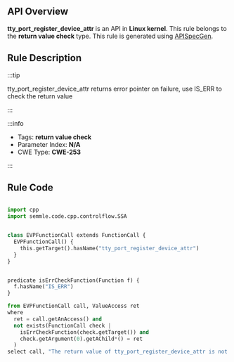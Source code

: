 ---
---


## API Overview
**tty_port_register_device_attr** is an API in **Linux kernel**. This rule belongs to the **return value check** type. This rule is generated using [APISpecGen](../../tools/APISpecGen).
## Rule Description

:::tip

tty_port_register_device_attr returns error pointer on failure, use IS_ERR to check the return value

:::

:::info

- Tags: **return value check**
- Parameter Index: **N/A**
- CWE Type: **CWE-253**

:::

## Rule Code
```python

import cpp
import semmle.code.cpp.controlflow.SSA


class EVPFunctionCall extends FunctionCall {
  EVPFunctionCall() {
    this.getTarget().hasName("tty_port_register_device_attr")
  }
}


predicate isErrCheckFunction(Function f) {
  f.hasName("IS_ERR") 
}

from EVPFunctionCall call, ValueAccess ret
where
  ret = call.getAnAccess() and
  not exists(FunctionCall check |
    isErrCheckFunction(check.getTarget()) and
    check.getArgument(0).getAChild*() = ret
  )
select call, "The return value of tty_port_register_device_attr is not checked with IS_ERR."
    
```